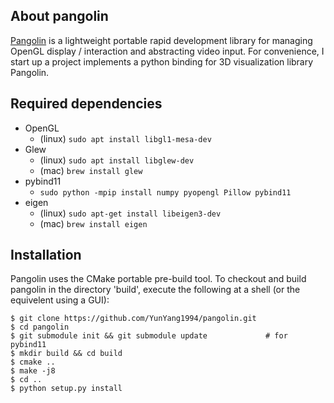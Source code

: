 ## About pangolin
[Pangolin](https://github.com/stevenlovegrove/Pangolin) is a lightweight portable rapid development library for managing OpenGL display / interaction and abstracting video input.  For convenience,  I start up a project implements a python binding for 3D visualization library Pangolin. 

## Required dependencies

* OpenGL 
	* (linux) `sudo apt install libgl1-mesa-dev`
* Glew
	* (linux) `sudo apt install libglew-dev`
	* (mac) `brew install glew`
* pybind11
	* `sudo python -mpip install numpy pyopengl Pillow pybind11`
* eigen
	* (linux) `sudo apt-get install libeigen3-dev`
	* (mac) `brew install eigen`

## Installation
Pangolin uses the CMake portable pre-build tool. To checkout and build pangolin in the directory 'build', execute the following at a shell (or the equivelent using a GUI):

```bashrc
$ git clone https://github.com/YunYang1994/pangolin.git
$ cd pangolin
$ git submodule init && git submodule update             # for pybind11
$ mkdir build && cd build 
$ cmake ..
$ make -j8
$ cd ..
$ python setup.py install
```
